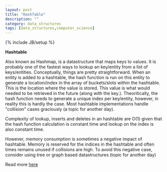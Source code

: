 ```yaml
---
layout: post
title: "HashTable"
description: ""
category: data_structures
tags: [data_structures,computer_science]
---
```

{% include JB/setup %}

**Hashtable**

Also known as Hashmap, is a datastructure that maps keys to values. It is probably one of the fastest ways to lookup an key/entity from a list of keys/entities. Conceptually, things are pretty straightforward. When an entity is added to a hashtable, the hash function is run on this entity to generate a location/index in the array of buckets/slots within the hashtable. This is the location where the value is stored. This value is what would needed to be retrieved in the future (along with the key.).  Theoritically, the hash function needs to generate a unique index per key/entity, however, in reality this is hardly the case. Most hashtable implementations handle "collision" cases graciously (a topic for another day).

Complexity of lookup, inserts and deletes in an hashtable are O(1) given that the hash function calculation is constant time and lookup on the index is also constant time.

However, memory consumption is sometimes a negative impact of hashtable. Memory is reserved for the indices in the hashtable and often times remains unused if collisions are high. To avoid this negative case, consider using tree or graph based datastructures (topic for another day)

Read more [here][1]

  [1]: http://en.wikipedia.org/wiki/Hash_table